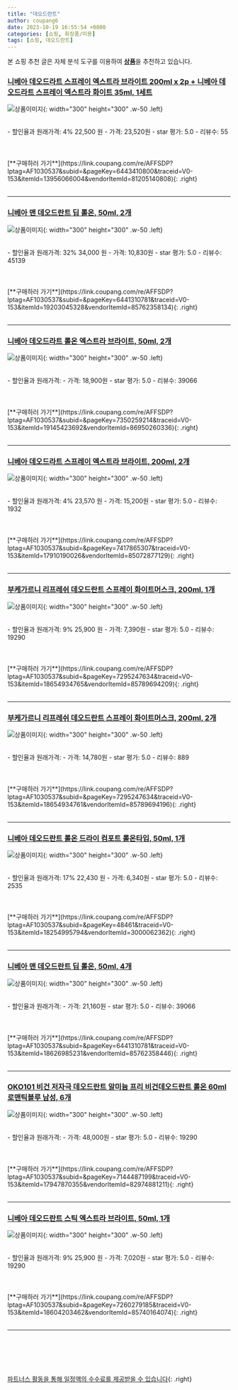 ```yaml
---
title: "데오드란트"
author: coupang6
date: 2023-10-19 16:55:54 +0800
categories: [쇼핑, 화장품/미용]
tags: [쇼핑, 데오드란트]
---
```


본 쇼핑 추천 글은 자체 분석 도구를 이용하여 [**상품**](https://link.coupang.com/a/bao1ui)을 추천하고 있습니다.

### [니베아 데오드라트 스프레이 엑스트라 브라이트 200ml x 2p + 니베아 데오드라트 스프레이 엑스트라 화이트 35ml, 1세트](https://link.coupang.com/re/AFFSDP?lptag=AF1030537&subid=&pageKey=6443410800&traceid=V0-153&itemId=13956066004&vendorItemId=81205140808)

![상품이미지](https://thumbnail9.coupangcdn.com/thumbnails/remote/230x230ex/image/retail/images/7201759954155073-099231af-a9e2-44a3-9f9b-35df061daaa4.png){: width="300" height="300" .w-50 .left}


<br>
- 할인율과 원래가격: 4%  22,500   원
- 가격: 23,520원
- star 평가: 5.0
- 리뷰수: 55
<br>
<br>
<br>
<br>
[**구매하러 가기**](https://link.coupang.com/re/AFFSDP?lptag=AF1030537&subid=&pageKey=6443410800&traceid=V0-153&itemId=13956066004&vendorItemId=81205140808){: .right}
<br>
<br>

---

### [니베아 맨 데오드란트 딥 롤온, 50ml, 2개](https://link.coupang.com/re/AFFSDP?lptag=AF1030537&subid=&pageKey=6441310781&traceid=V0-153&itemId=19203045328&vendorItemId=85762358134)

![상품이미지](https://thumbnail8.coupangcdn.com/thumbnails/remote/230x230ex/image/retail/images/23a640cf-4610-48c7-8974-6477429cd73b672383798904455188.png){: width="300" height="300" .w-50 .left}


<br>
- 할인율과 원래가격: 32%  34,000   원
- 가격: 10,830원
- star 평가: 5.0
- 리뷰수: 45139
<br>
<br>
<br>
<br>
[**구매하러 가기**](https://link.coupang.com/re/AFFSDP?lptag=AF1030537&subid=&pageKey=6441310781&traceid=V0-153&itemId=19203045328&vendorItemId=85762358134){: .right}
<br>
<br>

---

### [니베아 데오드라트 롤온 엑스트라 브라이트, 50ml, 2개](https://link.coupang.com/re/AFFSDP?lptag=AF1030537&subid=&pageKey=7350259214&traceid=V0-153&itemId=19145423692&vendorItemId=86950260336)

![상품이미지](https://thumbnail9.coupangcdn.com/thumbnails/remote/230x230ex/image/vendor_inventory/9e6b/2c5389f27dac6d2e8105c7b22061805d0aa085241f5d7f87b0c6badc1fd9.png){: width="300" height="300" .w-50 .left}


<br>
- 할인율과 원래가격: 
- 가격: 18,900원
- star 평가: 5.0
- 리뷰수: 39066
<br>
<br>
<br>
<br>
[**구매하러 가기**](https://link.coupang.com/re/AFFSDP?lptag=AF1030537&subid=&pageKey=7350259214&traceid=V0-153&itemId=19145423692&vendorItemId=86950260336){: .right}
<br>
<br>

---

### [니베아 데오드라트 스프레이 엑스트라 브라이트, 200ml, 2개](https://link.coupang.com/re/AFFSDP?lptag=AF1030537&subid=&pageKey=7417865307&traceid=V0-153&itemId=17910190026&vendorItemId=85072877129)

![상품이미지](https://thumbnail6.coupangcdn.com/thumbnails/remote/230x230ex/image/retail/images/2273318399065077-c160fa5c-b51c-4d8e-b677-3a561e4dfa57.jpg){: width="300" height="300" .w-50 .left}


<br>
- 할인율과 원래가격: 4%  23,570   원
- 가격: 15,200원
- star 평가: 5.0
- 리뷰수: 1932
<br>
<br>
<br>
<br>
[**구매하러 가기**](https://link.coupang.com/re/AFFSDP?lptag=AF1030537&subid=&pageKey=7417865307&traceid=V0-153&itemId=17910190026&vendorItemId=85072877129){: .right}
<br>
<br>

---

### [부케가르니 리프레쉬 데오드란트 스프레이 화이트머스크, 200ml, 1개](https://link.coupang.com/re/AFFSDP?lptag=AF1030537&subid=&pageKey=7295247634&traceid=V0-153&itemId=18654934765&vendorItemId=85789694209)

![상품이미지](https://thumbnail10.coupangcdn.com/thumbnails/remote/230x230ex/image/retail/images/2023/04/26/15/9/b287a05e-64ae-43f6-a348-d5c2c582f58d.jpg){: width="300" height="300" .w-50 .left}


<br>
- 할인율과 원래가격: 9%  25,900   원
- 가격: 7,390원
- star 평가: 5.0
- 리뷰수: 19290
<br>
<br>
<br>
<br>
[**구매하러 가기**](https://link.coupang.com/re/AFFSDP?lptag=AF1030537&subid=&pageKey=7295247634&traceid=V0-153&itemId=18654934765&vendorItemId=85789694209){: .right}
<br>
<br>

---

### [부케가르니 리프레쉬 데오드란트 스프레이 화이트머스크, 200ml, 2개](https://link.coupang.com/re/AFFSDP?lptag=AF1030537&subid=&pageKey=7295247634&traceid=V0-153&itemId=18654934761&vendorItemId=85789694196)

![상품이미지](https://thumbnail6.coupangcdn.com/thumbnails/remote/230x230ex/image/retail/images/2023/04/26/15/0/13a603ba-dd8b-4e3e-b3c3-6d605afd6698.jpg){: width="300" height="300" .w-50 .left}


<br>
- 할인율과 원래가격: 
- 가격: 14,780원
- star 평가: 5.0
- 리뷰수: 889
<br>
<br>
<br>
<br>
[**구매하러 가기**](https://link.coupang.com/re/AFFSDP?lptag=AF1030537&subid=&pageKey=7295247634&traceid=V0-153&itemId=18654934761&vendorItemId=85789694196){: .right}
<br>
<br>

---

### [니베아 데오드란트 롤온 드라이 컴포트 롤온타입, 50ml, 1개](https://link.coupang.com/re/AFFSDP?lptag=AF1030537&subid=&pageKey=48461&traceid=V0-153&itemId=18254995794&vendorItemId=3000062362)

![상품이미지](https://thumbnail9.coupangcdn.com/thumbnails/remote/230x230ex/image/retail/images/322237039829233-c14dc387-5a4c-4551-8c2e-0b7e9d5f24af.png){: width="300" height="300" .w-50 .left}


<br>
- 할인율과 원래가격: 17%  22,430   원
- 가격: 6,340원
- star 평가: 5.0
- 리뷰수: 2535
<br>
<br>
<br>
<br>
[**구매하러 가기**](https://link.coupang.com/re/AFFSDP?lptag=AF1030537&subid=&pageKey=48461&traceid=V0-153&itemId=18254995794&vendorItemId=3000062362){: .right}
<br>
<br>

---

### [니베아 맨 데오드란트 딥 롤온, 50ml, 4개](https://link.coupang.com/re/AFFSDP?lptag=AF1030537&subid=&pageKey=6441310781&traceid=V0-153&itemId=18626985231&vendorItemId=85762358446)

![상품이미지](https://thumbnail7.coupangcdn.com/thumbnails/remote/230x230ex/image/retail/images/96bf0a79-ab8a-4d48-8404-c498d1db95e55658316149921542314.png){: width="300" height="300" .w-50 .left}


<br>
- 할인율과 원래가격: 
- 가격: 21,160원
- star 평가: 5.0
- 리뷰수: 39066
<br>
<br>
<br>
<br>
[**구매하러 가기**](https://link.coupang.com/re/AFFSDP?lptag=AF1030537&subid=&pageKey=6441310781&traceid=V0-153&itemId=18626985231&vendorItemId=85762358446){: .right}
<br>
<br>

---

### [OKO101 비건 저자극 데오드란트 알미늄 프리 비건데오드란트 롤온 60ml 로맨틱블루 남성, 6개](https://link.coupang.com/re/AFFSDP?lptag=AF1030537&subid=&pageKey=7144487199&traceid=V0-153&itemId=17947870355&vendorItemId=82974881211)

![상품이미지](https://thumbnail9.coupangcdn.com/thumbnails/remote/230x230ex/image/vendor_inventory/044e/85d02b936a53c8bd60493a47bdc960e3348813968deb79a3203ac393d043.jpg){: width="300" height="300" .w-50 .left}


<br>
- 할인율과 원래가격: 
- 가격: 48,000원
- star 평가: 5.0
- 리뷰수: 19290
<br>
<br>
<br>
<br>
[**구매하러 가기**](https://link.coupang.com/re/AFFSDP?lptag=AF1030537&subid=&pageKey=7144487199&traceid=V0-153&itemId=17947870355&vendorItemId=82974881211){: .right}
<br>
<br>

---

### [니베아 데오드란트 스틱 엑스트라 브라이트, 50ml, 1개](https://link.coupang.com/re/AFFSDP?lptag=AF1030537&subid=&pageKey=7260279185&traceid=V0-153&itemId=18604203462&vendorItemId=85740164074)

![상품이미지](https://thumbnail9.coupangcdn.com/thumbnails/remote/230x230ex/image/retail/images/2023/04/21/13/5/c31dd9ea-711e-4ae5-a713-38317c2442d5.png){: width="300" height="300" .w-50 .left}


<br>
- 할인율과 원래가격: 9%  25,900   원
- 가격: 7,020원
- star 평가: 5.0
- 리뷰수: 19290
<br>
<br>
<br>
<br>
[**구매하러 가기**](https://link.coupang.com/re/AFFSDP?lptag=AF1030537&subid=&pageKey=7260279185&traceid=V0-153&itemId=18604203462&vendorItemId=85740164074){: .right}
<br>
<br>

---
<br><br><br><br><br> [파트너스 활동을 통해 일정액의 수수료를 제공받을 수 있습니다](https://link.coupang.com/a/bao1ui){: .right}